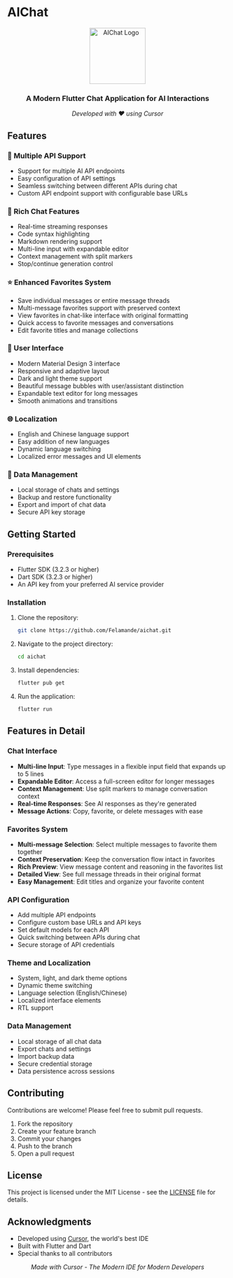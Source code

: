# AIChat

<div align="center">
  <img src="assets/icons/app_icon.svg" alt="AIChat Logo" width="128" height="128">
  <h3>A Modern Flutter Chat Application for AI Interactions</h3>
  <p><em>Developed with ❤️ using Cursor</em></p>
</div>

## Features

### 🤖 Multiple API Support
- Support for multiple AI API endpoints
- Easy configuration of API settings
- Seamless switching between different APIs during chat
- Custom API endpoint support with configurable base URLs

### 💬 Rich Chat Features
- Real-time streaming responses
- Code syntax highlighting
- Markdown rendering support
- Multi-line input with expandable editor
- Context management with split markers
- Stop/continue generation control

### ⭐ Enhanced Favorites System
- Save individual messages or entire message threads
- Multi-message favorites support with preserved context
- View favorites in chat-like interface with original formatting
- Quick access to favorite messages and conversations
- Edit favorite titles and manage collections

### 🎨 User Interface
- Modern Material Design 3 interface
- Responsive and adaptive layout
- Dark and light theme support
- Beautiful message bubbles with user/assistant distinction
- Expandable text editor for long messages
- Smooth animations and transitions

### 🌐 Localization
- English and Chinese language support
- Easy addition of new languages
- Dynamic language switching
- Localized error messages and UI elements

### 💾 Data Management
- Local storage of chats and settings
- Backup and restore functionality
- Export and import of chat data
- Secure API key storage

## Getting Started

### Prerequisites
- Flutter SDK (3.2.3 or higher)
- Dart SDK (3.2.3 or higher)
- An API key from your preferred AI service provider

### Installation
1. Clone the repository:
   ```bash
   git clone https://github.com/Felamande/aichat.git
   ```

2. Navigate to the project directory:
   ```bash
   cd aichat
   ```

3. Install dependencies:
   ```bash
   flutter pub get
   ```

4. Run the application:
   ```bash
   flutter run
   ```

## Features in Detail

### Chat Interface
- **Multi-line Input**: Type messages in a flexible input field that expands up to 5 lines
- **Expandable Editor**: Access a full-screen editor for longer messages
- **Context Management**: Use split markers to manage conversation context
- **Real-time Responses**: See AI responses as they're generated
- **Message Actions**: Copy, favorite, or delete messages with ease

### Favorites System
- **Multi-message Selection**: Select multiple messages to favorite them together
- **Context Preservation**: Keep the conversation flow intact in favorites
- **Rich Preview**: View message content and reasoning in the favorites list
- **Detailed View**: See full message threads in their original format
- **Easy Management**: Edit titles and organize your favorite content

### API Configuration
- Add multiple API endpoints
- Configure custom base URLs and API keys
- Set default models for each API
- Quick switching between APIs during chat
- Secure storage of API credentials

### Theme and Localization
- System, light, and dark theme options
- Dynamic theme switching
- Language selection (English/Chinese)
- Localized interface elements
- RTL support

### Data Management
- Local storage of all chat data
- Export chats and settings
- Import backup data
- Secure credential storage
- Data persistence across sessions

## Contributing

Contributions are welcome! Please feel free to submit pull requests.

1. Fork the repository
2. Create your feature branch
3. Commit your changes
4. Push to the branch
5. Open a pull request

## License

This project is licensed under the MIT License - see the [LICENSE](LICENSE) file for details.

## Acknowledgments

- Developed using [Cursor](https://cursor.sh), the world's best IDE
- Built with Flutter and Dart
- Special thanks to all contributors

<div align="center">
  <p><em>Made with Cursor - The Modern IDE for Modern Developers</em></p>
</div> 